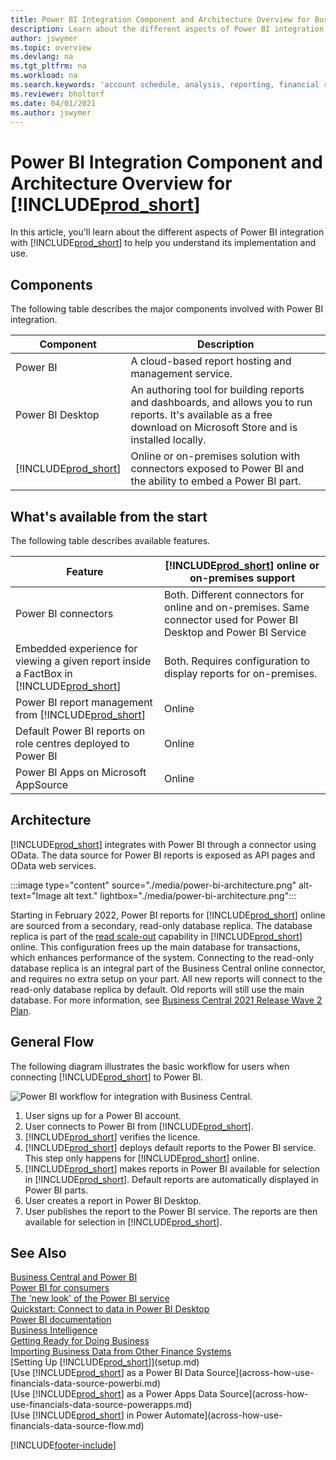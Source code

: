 ```yaml
---
title: Power BI Integration Component and Architecture Overview for Business Central| Microsoft Docs
description: Learn about the different aspects of Power BI integration with Business Central.
author: jswymer
ms.topic: overview
ms.devlang: na
ms.tgt_pltfrm: na
ms.workload: na
ms.search.keywords: 'account schedule, analysis, reporting, financial report, business intelligence, KPI'
ms.reviewer: bholtorf
ms.date: 04/01/2021
ms.author: jswymer
---
```

# <a name="power-bi-integration-component-and-architecture-overview-for-"></a>Power BI Integration Component and Architecture Overview for [!INCLUDE[prod_short](includes/prod_short.md)]

In this article, you'll learn about the different aspects of Power BI integration with [!INCLUDE[prod_short](includes/prod_short.md)] to help you understand its implementation and use.

## <a name="components"></a>Components

The following table describes the major components involved with Power BI integration.

|Component|Description|
|---------|-----------|
|Power BI|A cloud-based report hosting and management service.|
|Power BI Desktop|An authoring tool for building reports and dashboards, and allows you to run reports. It's available as a free download on Microsoft Store and is installed locally.|
|[!INCLUDE[prod_short](includes/prod_short.md)]|Online or on-premises solution with connectors exposed to Power BI and the ability to embed a Power BI part.|

## <a name="whats-available-from-the-start"></a>What's available from the start

The following table describes available features.

|Feature|[!INCLUDE[prod_short](includes/prod_short.md)] online or on-premises support|
|-------|---------------------|
|Power BI connectors|Both. Different connectors for online and on-premises. Same connector used for Power BI Desktop and Power BI Service |
|Embedded experience for viewing a given report inside a FactBox in [!INCLUDE[prod_short](includes/prod_short.md)]|Both. Requires configuration to display reports for on-premises.|
|Power BI report management from [!INCLUDE[prod_short](includes/prod_short.md)]|Online|
|Default Power BI reports on role centres deployed to Power BI|Online|
|Power BI Apps on Microsoft AppSource|Online|

## <a name="architecture"></a>Architecture

[!INCLUDE[prod_short](includes/prod_short.md)] integrates with Power BI through a connector using OData. The data source for Power BI reports is exposed as API pages and OData web services.

:::image type="content" source="./media/power-bi-architecture.png" alt-text="Image alt text." lightbox="./media/power-bi-architecture.png":::

Starting in February 2022, Power BI reports for [!INCLUDE[prod_short](includes/prod_short.md)] online are sourced from a secondary, read-only database replica. The database replica is part of the [read scale-out](/dynamics365/business-central/dev-itpro/administration/database-read-scale-out-overview) capability in [!INCLUDE[prod_short](includes/prod_short.md)] online. This configuration frees up the main database for transactions, which enhances performance of the system. Connecting to the read-only database replica is an integral part of the Business Central online connector, and requires no extra setup on your part. All new reports will connect to the read-only database replica by default. Old reports will still use the main database. For more information, see [Business Central 2021 Release Wave 2 Plan](/dynamics365-release-plan/2021wave2/smb/dynamics365-business-central/use-secondary-read-only-database-power-bi-reporting).

## <a name="general-flow"></a>General Flow

The following diagram illustrates the basic workflow for users when connecting [!INCLUDE[prod_short](includes/prod_short.md)] to Power BI.

![Power BI workflow  for integration with Business Central.](./media/power-bi-flow.png)

1. User signs up for a Power BI account.
2. User connects to Power BI from [!INCLUDE[prod_short](includes/prod_short.md)].
3. [!INCLUDE[prod_short](includes/prod_short.md)] verifies the licence.
4. [!INCLUDE[prod_short](includes/prod_short.md)] deploys default reports to the Power BI service. This step only happens for [!INCLUDE[prod_short](includes/prod_short.md)] online.
5. [!INCLUDE[prod_short](includes/prod_short.md)] makes reports in Power BI available for selection in [!INCLUDE[prod_short](includes/prod_short.md)]. Default reports are automatically displayed in Power BI parts.
6. User creates a report in Power BI Desktop.
7. User publishes the report to the Power BI service. The reports are then available for selection in [!INCLUDE[prod_short](includes/prod_short.md)].

## <a name="see-also"></a>See Also

[Business Central and Power BI](admin-powerbi.md)  
[Power BI for consumers](/power-bi/consumer/end-user-consumer)  
[The 'new look' of the Power BI service](/power-bi/service-new-look)  
[Quickstart: Connect to data in Power BI Desktop](/power-bi/desktop-quickstart-connect-to-data)  
[Power BI documentation](/power-bi/)  
[Business Intelligence](bi.md)  
[Getting Ready for Doing Business](ui-get-ready-business.md)  
[Importing Business Data from Other Finance Systems](across-import-data-configuration-packages.md)  
[Setting Up [!INCLUDE[prod_short](includes/prod_short.md)]](setup.md)  
[Use [!INCLUDE[prod_short](includes/prod_short.md)] as a Power BI Data Source](across-how-use-financials-data-source-powerbi.md)  
[Use [!INCLUDE[prod_short](includes/prod_short.md)] as a Power Apps Data Source](across-how-use-financials-data-source-powerapps.md)  
[Use [!INCLUDE[prod_short](includes/prod_short.md)] in Power Automate](across-how-use-financials-data-source-flow.md)  


[!INCLUDE[footer-include](includes/footer-banner.md)]
